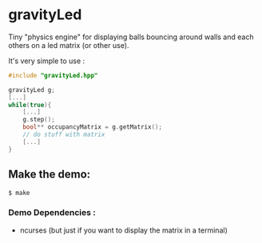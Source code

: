 # gravityLed

Tiny "physics engine" for displaying balls bouncing around walls and each others on a led matrix (or other use).

It's very simple to use : 

```c++
#include "gravityLed.hpp"

gravityLed g;
[...]
while(true){
	[...]
	g.step();
	bool** occupancyMatrix = g.getMatrix();
	// do stuff with matrix
	[...]
}
```
## Make the demo: 

	$ make

### Demo Dependencies :

- ncurses (but just if you want to display the matrix in a terminal)
